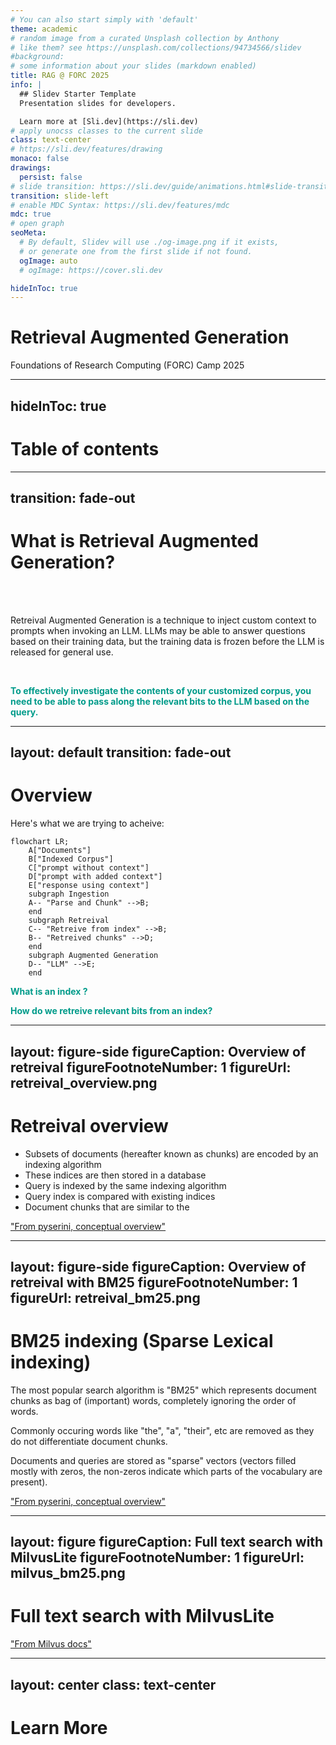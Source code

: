 ```yaml
---
# You can also start simply with 'default'
theme: academic
# random image from a curated Unsplash collection by Anthony
# like them? see https://unsplash.com/collections/94734566/slidev
#background: 
# some information about your slides (markdown enabled)
title: RAG @ FORC 2025
info: |
  ## Slidev Starter Template
  Presentation slides for developers.

  Learn more at [Sli.dev](https://sli.dev)
# apply unocss classes to the current slide
class: text-center
# https://sli.dev/features/drawing
monaco: false
drawings:
  persist: false
# slide transition: https://sli.dev/guide/animations.html#slide-transitions
transition: slide-left
# enable MDC Syntax: https://sli.dev/features/mdc
mdc: true
# open graph
seoMeta:
  # By default, Slidev will use ./og-image.png if it exists,
  # or generate one from the first slide if not found.
  ogImage: auto
  # ogImage: https://cover.sli.dev

hideInToc: true
---
```


# Retrieval Augmented Generation
Foundations of Research Computing (FORC) Camp 2025


<div class="abs-br m-6 text-xl">
  <a href="https://github.com/slidevjs/slidev" target="_blank" class="slidev-icon-btn">
    <carbon:logo-github />
  </a>
</div>

<!--
The last comment block of each slide will be treated as slide notes. It will be visible and editable in Presenter Mode along with the slide. [Read more in the docs](https://sli.dev/guide/syntax.html#notes)
-->


---
hideInToc: true
---

# Table of contents

<Toc text-sm minDepth="1" maxDepth="1" />


---
transition: fade-out
---

# What is Retrieval Augmented Generation?

<br>
<br>

Retreival Augmented Generation is a technique to inject custom context to prompts when invoking an LLM. LLMs may be able to answer questions based on their training data, but the training 
data is frozen before the LLM is released for general use. 

<br>


<p style="color:#009b8a" v-click>
  <b>
    To effectively investigate the contents of your customized corpus, you need to be able to pass along the relevant bits to the LLM based on the query.
  </b>
</p>

<!--
Here is another comment.
-->

---
layout: default
transition: fade-out
---
# Overview

Here's what we are trying to acheive:
<br>

```mermaid
flowchart LR;
    A["Documents"]
    B["Indexed Corpus"]
    C["prompt without context"]
    D["prompt with added context"]
    E["response using context"]
    subgraph Ingestion
    A-- "Parse and Chunk" -->B;
    end
    subgraph Retreival
    C-- "Retreive from index" -->B;
    B-- "Retreived chunks" -->D;
    end
    subgraph Augmented Generation
    D-- "LLM" -->E;
    end
```

<p style="color:#009b8a" v-click>
  <b>
    What is an <span v-mark="{at:1, type:'underline'}"> index </span> ?
  </b>
</p>

<p style="color:#009b8a" v-click>
  <b>
    How do we <span v-mark="{at:2, type:'underline'}"> retreive </span> relevant bits from an index?
  </b>
</p>

<!--
Here is another comment.
-->


---
layout: figure-side
figureCaption: Overview of retreival
figureFootnoteNumber: 1
figureUrl: retreival_overview.png
---

# Retreival overview

- Subsets of documents (hereafter known as chunks) are encoded by an indexing algorithm
- These indices are then stored in a database
- Query is indexed by the same indexing algorithm
- Query index is compared with existing indices
- Document chunks that are similar to the 

<Footnotes separator>
  <Footnote :number=1><a href="https://github.com/castorini/pyserini/blob/master/docs/conceptual-framework.md" rel="noreferrer" target="_blank">"From pyserini, conceptual overview"</a></Footnote>
</Footnotes>

---
layout: figure-side
figureCaption: Overview of retreival with BM25
figureFootnoteNumber: 1
figureUrl: retreival_bm25.png
---

# BM25 indexing (Sparse Lexical indexing)

The most popular search algorithm is "BM25" which represents document chunks as bag of (important) words, completely ignoring the order of words.

Commonly occuring words like "the", "a", "their", etc are removed as they do not differentiate document chunks.  

Documents and queries are stored as "sparse" vectors (vectors filled mostly with zeros, the non-zeros indicate which parts of the vocabulary are present).

<Footnotes separator>
  <Footnote :number=1><a href="https://github.com/castorini/pyserini/blob/master/docs/conceptual-framework.md" rel="noreferrer" target="_blank">"From pyserini, conceptual overview"</a></Footnote>
</Footnotes>

---
layout: figure
figureCaption: Full text search with MilvusLite
figureFootnoteNumber: 1
figureUrl: milvus_bm25.png
---
# Full text search with MilvusLite

<Footnotes separator>
  <Footnote :number=1><a href="https://milvus.io/docs/full-text-search.md" rel="noreferrer" target="_blank">"From Milvus docs"</a></Footnote>
</Footnotes>


---
layout: center
class: text-center
---

# Learn More


<PoweredBySlidev mt-10 />

